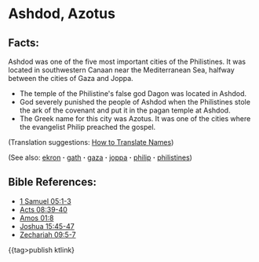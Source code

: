 # Ashdod, Azotus #

## Facts: ##

Ashdod was one of the five most important cities of the Philistines. It was located in southwestern Canaan near the Mediterranean Sea, halfway between the cities of Gaza and Joppa.

* The temple of the Philistine's false god Dagon was located in Ashdod.
* God severely punished the people of Ashdod when the Philistines stole the ark of the covenant and put it in the pagan temple at Ashdod. 
* The Greek name for this city was Azotus. It was one of the cities where the evangelist Philip preached the gospel.

(Translation suggestions: [How to Translate Names](https://git.door43.org/Door43/en-ta-translate-vol1/src/master/content/translate_names.md))

(See also: [ekron](../other/ekron.md) **·** [gath](../other/gath.md) **·** [gaza](../other/gaza.md) **·** [joppa](../other/joppa.md) **·** [philip](../other/philip.md) **·** [philistines](../other/philistines.md))

## Bible References: ##

* [1 Samuel 05:1-3](https://door43.org/en/bible/notes/1sa/05/01)
* [Acts 08:39-40](https://door43.org/en/bible/notes/act/08/39)
* [Amos 01:8](https://door43.org/en/bible/notes/amo/01/08)
* [Joshua 15:45-47](https://door43.org/en/bible/notes/jos/15/45)
* [Zechariah 09:5-7](https://door43.org/en/bible/notes/zec/09/05)

{{tag>publish ktlink}
